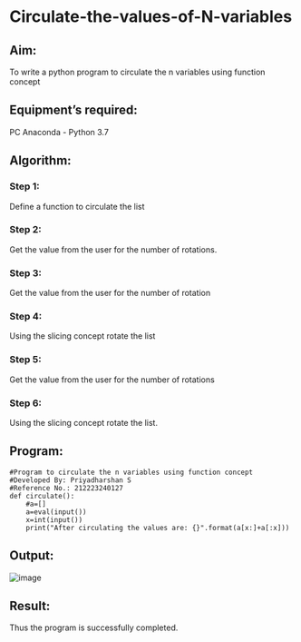 # Circulate-the-values-of-N-variables
## Aim:
To write a python program to circulate the n variables using function concept
## Equipment’s required:
PC
Anaconda - Python 3.7
## Algorithm: 
### Step 1: 
Define a function to circulate the list

### Step 2: 
Get the value from the user for the number of rotations.
 
### Step 3:
Get the value from the user for the number of rotation

### Step 4: 
Using the slicing concept rotate the list

### Step 5:
Get the value from the user for the number of rotations

### Step 6: 
Using the slicing concept rotate the list.

## Program:
```
#Program to circulate the n variables using function concept
#Developed By: Priyadharshan S
#Reference No.: 212223240127 
def circulate():
    #a=[]
    a=eval(input())
    x=int(input())
    print("After circulating the values are: {}".format(a[x:]+a[:x]))
```
## Output:

![image](https://github.com/S-Priyadharshan/Circulate-the-values-of-N-variables/assets/145854138/e2fa1e6d-5662-4142-b3a8-8f1f0e797ff9)


## Result:
Thus the program is successfully completed.
